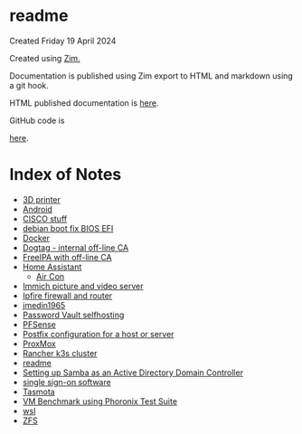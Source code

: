 # readme
Created Friday 19 April 2024

Created using [Zim.](https://zim-wiki.org/)

Documentation is published using Zim export to HTML and markdown using a git hook.

HTML published documentation is [here](https://jmedin1965.github.io/Notes/index.html).

GitHub code is

 [here](https://github.com/jmedin1965/Notes).


# Index of Notes

* [3D printer](./3D_printer.md)
* [Android](./Android.md)
* [CISCO stuff](./CISCO_stuff.md)
* [debian boot fix BIOS EFI](./debian_boot_fix_BIOS_EFI.md)
* [Docker](./Docker.md)
* [Dogtag - internal off-line CA](./Dogtag_-_internal_off-line_CA.md)
* [FreeIPA with off-line CA](./FreeIPA_with_off-line_CA.md)
* [Home Assistant](./Home_Assistant.md)
	* [Air Con](./Home_Assistant/Air_Con.md)
* [Immich picture and video server](./Immich_picture_and_video_server.md)
* [Ipfire firewall and router](./Ipfire_firewall_and_router.md)
* [jmedin1965](./jmedin1965.md)
* [Password Vault selfhosting](./Password_Vault_selfhosting.md)
* [PFSense](./PFSense.md)
* [Postfix configuration for a host or server](./Postfix_configuration_for_a_host_or_server.md)
* [ProxMox](./ProxMox.md)
* [Rancher k3s cluster](./Rancher_k3s_cluster.md)
* [readme](./readme.md)
* [Setting up Samba as an Active Directory Domain Controller](./Setting_up_Samba_as_an_Active_Directory_Domain_Controller.md)
* [single sign-on software](./single_sign-on_software.md)
* [Tasmota](./Tasmota.md)
* [VM Benchmark using Phoronix Test Suite](./VM_Benchmark_using_Phoronix_Test_Suite.md)
* [wsl](./wsl.md)
* [ZFS](./ZFS.md)


